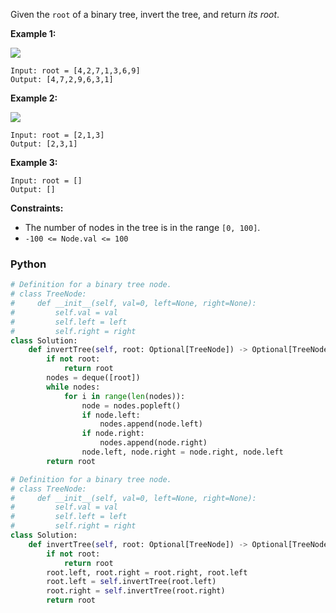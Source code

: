 Given the  `root`  of a binary tree, invert the tree, and return  _its root_.

**Example 1:**

![](https://assets.leetcode.com/uploads/2021/03/14/invert1-tree.jpg)
```
Input: root = [4,2,7,1,3,6,9]
Output: [4,7,2,9,6,3,1]
```

**Example 2:**

![](https://assets.leetcode.com/uploads/2021/03/14/invert2-tree.jpg)
```
Input: root = [2,1,3]
Output: [2,3,1]
```

**Example 3:**
```
Input: root = []
Output: []
```

**Constraints:**

-   The number of nodes in the tree is in the range  `[0, 100]`.
-   `-100 <= Node.val <= 100`


### Python
```python
# Definition for a binary tree node.
# class TreeNode:
#     def __init__(self, val=0, left=None, right=None):
#         self.val = val
#         self.left = left
#         self.right = right
class Solution:
    def invertTree(self, root: Optional[TreeNode]) -> Optional[TreeNode]:
        if not root:
            return root
        nodes = deque([root])
        while nodes:
            for i in range(len(nodes)):
                node = nodes.popleft()
                if node.left:
                    nodes.append(node.left)
                if node.right:
                    nodes.append(node.right)
                node.left, node.right = node.right, node.left
        return root
```

```python
# Definition for a binary tree node.
# class TreeNode:
#     def __init__(self, val=0, left=None, right=None):
#         self.val = val
#         self.left = left
#         self.right = right
class Solution:
    def invertTree(self, root: Optional[TreeNode]) -> Optional[TreeNode]:
        if not root:
            return root
        root.left, root.right = root.right, root.left
        root.left = self.invertTree(root.left)
        root.right = self.invertTree(root.right)
        return root
```